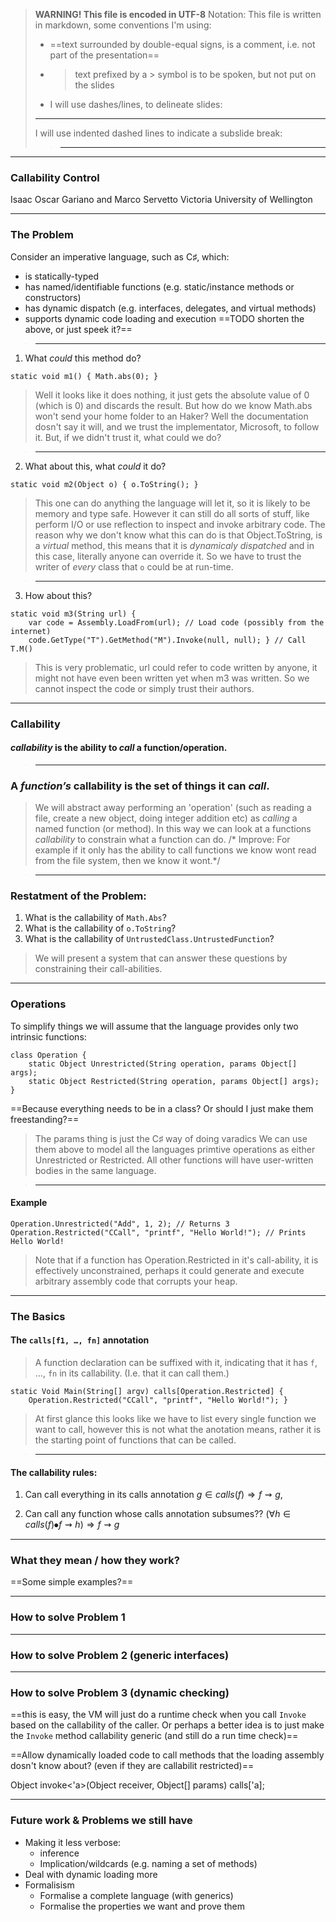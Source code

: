 
>  **WARNING! This file is encoded in UTF-8**
> Notation: This file is written in markdown, some conventions I'm using:
> * ==text surrounded by double-equal signs, is a comment, i.e. not part of the presentation==
> * > text prefixed by a > symbol is to be spoken, but not put on the slides
> * I will use dashes/lines, to delineate slides:
>  ----------------------------------------------------------------------------------------------------------------------------
>  I will use indented dashed lines to indicate a subslide break:
>> -----------------------------------------------------------------------------


----------------------------------------------------------------------------------------------------------------------------
### Callability Control

Isaac Oscar Gariano and Marco Servetto
Victoria University of Wellington

----------------------------------------------------------------------------------------------------------------------------

### The Problem

Consider an imperative language, such as C♯, which:
* is statically-typed
* has named/identifiable functions (e.g. static/instance methods or constructors)
* has dynamic dispatch (e.g. interfaces, delegates, and virtual methods)
* supports dynamic code loading and execution
==TODO shorten the above, or just speek it?==

>----------------------------------------------------------------------------------
1. What *could* this method do?
```CSharp
static void m1() { Math.abs(0); }
```
> Well it looks like it does nothing, it just gets the absolute value of 0 (which is 0) and discards the result.
> But how do we know Math.abs won't send your home folder to an Haker?
> Well the documentation dosn't say it will, and we trust the implementator, Microsoft, to follow it.
> But, if we didn't trust it, what could we do?

>--------------------------------------------------------------------------------
2. What about this, what *could* it do?
```CSharp
static void m2(Object o) { o.ToString(); }
```
> This one can do anything the language will let it, so it is likely to be memory and type safe. However it can still do all sorts of stuff, like perform I/O or use reflection to inspect and invoke arbitrary code.
> The reason why we don't know what this can do is that Object.ToString, is a *virtual* method, this means that it is *dynamicaly dispatched* and in this case, literally anyone can override it. So we have to trust the writer of *every*  class that `o` could be at run-time. 

>-----------------------------------------------------------------------------------
3. How about this?
```CSharp
static void m3(String url) {
	var code = Assembly.LoadFrom(url); // Load code (possibly from the internet)
	code.GetType("T").GetMethod("M").Invoke(null, null); } // Call T.M()
```
> This is very problematic, url could refer to code written by anyone, it might not have even been written yet when m3 was written. So we cannot inspect the code or simply trust their authors.

----------------------------------------------------------------------------------------------------------------------------
### Callability 

#### *callability* is the ability to *call* a function/operation.
> ------------------------------------------------------------------------------------
### A *function’s* callability is the set of things it can *call*.

> We will abstract away performing an 'operation' (such as reading a file, create a new object, doing integer addition etc)  as *calling* a named function (or method).
> In this way we can look at a functions *callability* to constrain what a function  can do. /* Improve: For example if it only has the ability to call functions we know wont read from the file system, then we know it wont.*/

> ------------------------------------------------------------------------------------
### Restatment of the Problem:
1.  What is the callability of `Math.Abs`? 
2. What is the callability of `o.ToString`? 
3. What is the callability of `UntrustedClass.UntrustedFunction`?

> We will present a system that can answer these questions by constraining their call-abilities.


----------------------------------------------------------------------------------------------------------------------------
### Operations
To simplify things we will assume that the language provides only two intrinsic functions:
```CSharp
class Operation {
	static Object Unrestricted(String operation, params Object[] args);
	static Object Restricted(String operation, params Object[] args); }
```
==Because everything needs to be in a class? Or should I just make them freestanding?==
> The params thing is just the C♯ way of doing varadics
> We can use them above to model all the languages primtive operations as either Unrestricted or Restricted.
> All other functions will have user-written bodies in the same language.

> -----------------------------------------------------------------------------------------------------------------------------------
#### Example
```String
Operation.Unrestricted("Add", 1, 2); // Returns 3
Operation.Restricted("CCall", "printf", "Hello World!"); // Prints Hello World!
```
> Note that if a function has Operation.Restricted in it's call-ability, it is effectively unconstrained, perhaps it could generate and execute arbitrary assembly code that corrupts your heap.

------------------------------------------------------------------------------------------------------------------------------------
### The Basics 

#### The `calls[f1, …, fn]` annotation
> A function declaration can be suffixed with it, indicating that it has `f`, …, `fn` in its callability. (I.e. that it can call them.)

```
static Void Main(String[] argv) calls[Operation.Restricted] {
	Operation.Restricted("CCall", "printf", "Hello World!"); }
```
> At first glance this looks like we have to list every single function we want to call, however this is not what the anotation means, rather it is the starting point of functions that can be called.

> ----------------------------------------
#### The callability rules:
1. Can call everything in its calls annotation $g  ∈ calls(f) ⇒ f ⇝ g$,

2. Can call any function whose calls annotation subsumes??    $(∀ h ∈ calls(f) ⦁ f ⇝ h) ⇒ f  ⇝ g$


--------------------------------------------------------------------------------------------------------------------------------------
### What they mean / how they work?
==Some simple examples?==

--------------------------------------------------------------------------------------------------------------------------------------
### How to solve Problem 1

--------------------------------------------------------------------------------------------------------------------------------------
### How to solve Problem 2 (generic interfaces)


--------------------------------------------------------------------------------------------------------------------------------------
### How to solve Problem 3 (dynamic checking)
==this is easy, the VM will just do a runtime check when you call `Invoke` based on the callability of the caller. Or perhaps a better idea is to just make the `Invoke` method callability generic (and still do a run time check)==

==Allow dynamically loaded code to call methods that the loading assembly dosn't know about? (even if they are callabilit restricted)==

Object invoke<'a>(Object receiver, Object[] params) calls['a];


--------------------------------------------------------------------------------------------------------------------------------------
### Future work & Problems we still have
* Making it less verbose:
   * inference
   * Implication/wildcards (e.g. naming a set of methods)
* Deal with dynamic loading more
* Formalisism
  *   Formalise a complete language (with generics)
  *  Formalise the properties we want and prove them

